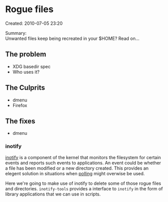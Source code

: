 Rogue files
===========

Created: 2010-07-05 23:20  

Summary:  
Unwanted files keep being recreated in your $HOME? Read on...

The problem
-----------

* XDG basedir spec
* Who uses it?

The Culprits
------------

* dmenu
* Firefox

The fixes
---------

* dmenu

### inotify

[inotify] is a component of the kernel that monitors the filesystem for certain
events and reports such events to applications. An event could be whether a file
has been modified or a new directory created. This provides an elegent solution
in situations when [polling] might overwise be used.

Here we're going to make use of inotify to delete some of those rogue files and
directories. `inotify-tools` provides a interface to `inotify` in the form of
library applications that we can use in scripts.

  [inotify]: http://en.wikipedia.org/wiki/Inotify
  [polling]: http://en.wikipedia.org/wiki/Polling_(computer_science)
